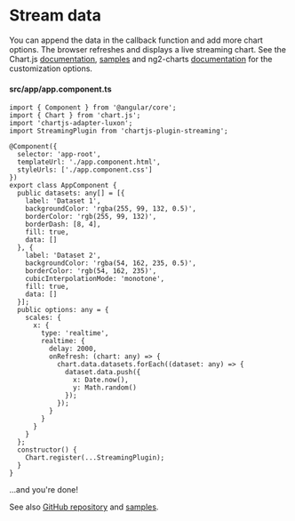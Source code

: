 # Stream data

You can append the data in the callback function and add more chart options. The browser refreshes and displays a live streaming chart. See the Chart.js [documentation](https://www.chartjs.org/docs), [samples](https://www.chartjs.org/samples) and ng2-charts [documentation](https://valor-software.com/ng2-charts/) for the customization options.

#### src/app/app.component.ts

```ts{13-17,20-24,31-41}
import { Component } from '@angular/core';
import { Chart } from 'chart.js';
import 'chartjs-adapter-luxon';
import StreamingPlugin from 'chartjs-plugin-streaming';

@Component({
  selector: 'app-root',
  templateUrl: './app.component.html',
  styleUrls: ['./app.component.css']
})
export class AppComponent {
  public datasets: any[] = [{
    label: 'Dataset 1',
    backgroundColor: 'rgba(255, 99, 132, 0.5)',
    borderColor: 'rgb(255, 99, 132)',
    borderDash: [8, 4],
    fill: true,
    data: []
  }, {
    label: 'Dataset 2',
    backgroundColor: 'rgba(54, 162, 235, 0.5)',
    borderColor: 'rgb(54, 162, 235)',
    cubicInterpolationMode: 'monotone',
    fill: true,
    data: []
  }];
  public options: any = {
    scales: {
      x: {
        type: 'realtime',
        realtime: {
          delay: 2000,
          onRefresh: (chart: any) => {
            chart.data.datasets.forEach((dataset: any) => {
              dataset.data.push({
                x: Date.now(),
                y: Math.random()
              });
            });
          }
        }
      }
    }
  };
  constructor() {
    Chart.register(...StreamingPlugin);
  }
}
```

...and you're done!

See also [GitHub repository](https://github.com/nagix/chartjs-plugin-streaming) and [samples](../../samples/).
